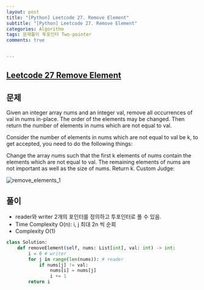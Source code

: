 ```yaml
---
layout: post
title: "[Python] Leetcode 27. Remove Element"
subtitle: "[Python] Leetcode 27. Remove Element"
categories: Algorithm
tags: 문제풀이 투포인터 Two-pointer
comments: true


---
```

## [Leetcode 27 Remove Element](https://leetcode.com/problems/remove-element/description/?envType=study-plan-v2&envId=top-interview-150)

## 문제

Given an integer array nums and an integer val, remove all occurrences of val in nums in-place. The order of the elements may be changed. Then return the number of elements in nums which are not equal to val.

Consider the number of elements in nums which are not equal to val be k, to get accepted, you need to do the following things:

Change the array nums such that the first k elements of nums contain the elements which are not equal to val. The remaining elements of nums are not important as well as the size of nums.
Return k.
Custom Judge:


![remove_elements_1](https://bernard-choi.github.io/assets/img/post_img/remove_elements.jpg)


## 풀이

- reader와 writer 2개의 포인터를 정의하고 투포인터로 풀 수 있음.
- Time Complexity O(n): i, j 최대 2n 씩 순회
- Complexity O(1)


```python
class Solution:
    def removeElement(self, nums: List[int], val: int) -> int:
        i = 0 # writer
        for j in range(len(nums)): # reader
            if nums[j] != val:
                nums[i] = nums[j]
                i += 1
        return i
```

